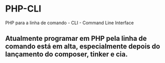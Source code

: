 # PHP-CLI

PHP para a linha de comando - CLI - Command Line Interface

## Atualmente programar em PHP pela linha de comando está em alta, especialmente depois do lançamento do composer, tinker e cia.
